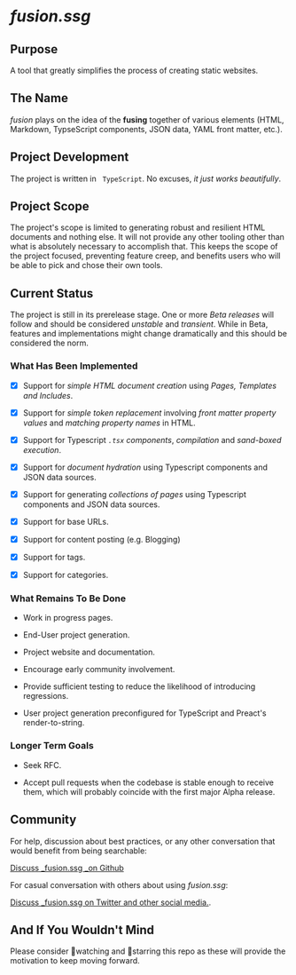 <!-- <br> -->
<!-- <br> -->
<!-- <div align=center> -->
<!--     <img src="github/readmeheader.png" alt="README Header"> -->
<!-- </div> -->
<!-- <br> -->
<!-- <hr color="grey"> -->
<!-- <br> -->

# _fusion.ssg_

## Purpose

A tool that greatly simplifies the process of creating static websites.

## The Name

_fusion_ plays on the idea of the __fusing__ together of various elements (HTML, Markdown, TypseScript components, JSON data, YAML front matter, etc.).

## Project Development

The project is written in ` TypeScript`. No excuses, _it just works beautifully_.

## Project Scope
The project's scope is limited to generating robust and resilient HTML documents and nothing else. It will not provide any other tooling other than what is absolutely necessary to accomplish that. This keeps the scope of the project focused, preventing feature creep, and benefits users who will be able to pick and chose their own tools.

## Current Status

The project is still in its prerelease stage. One or more _Beta releases_ will follow and should be considered _unstable_ and _transient_. While in Beta, features and implementations might change dramatically and this should be considered the norm.

### What Has Been Implemented

- [x] Support for _simple HTML document creation_ using _Pages, Templates and Includes_.

- [x] Support for _simple token replacement_ involving _front matter property values_ and _matching property names_ in HTML.

- [x] Support for Typescript _`.tsx` components_, _compilation_ and _sand-boxed execution_.

- [x]  Support for _document hydration_ using Typescript components and JSON data sources.

- [x] Support for generating _collections of pages_ using Typescript components and JSON data sources.

- [x] Support for base URLs.

- [x]  Support for content posting (e.g. Blogging)

  - [x] Support for tags.

  - [x] Support for categories.

### What Remains To Be Done

- Work in progress pages.

- End-User project generation.

- Project website and documentation.

- Encourage early community involvement.

- Provide sufficient testing to reduce the likelihood of introducing regressions.

- User project generation preconfigured for TypeScript and Preact's render-to-string.

### Longer Term Goals

- Seek RFC.

- Accept pull requests when the codebase is stable enough to receive them, which will probably coincide with the first major Alpha release.

## Community

For help, discussion about best practices, or any other conversation that would benefit from being searchable:

[Discuss _fusion.ssg _on Github](https://github.com/4awpawz/fusion.ssg/discussions)

For casual conversation with others about using _fusion.ssg_:

[Discuss _fusion.ssg on Twitter and other social media.](https://twitter.com).

## And If You Wouldn't Mind

Please consider 👀watching and 🌟starring this repo as these will provide the motivation to keep moving forward.
